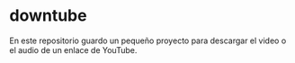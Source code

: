 # downtube
En este repositorio guardo un pequeño proyecto para descargar el video o el audio de un enlace de YouTube.
